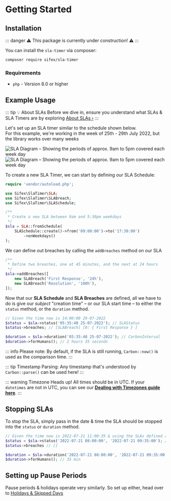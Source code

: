 # Getting Started

## Installation

::: danger
⚠️ This package is currently under construction! ⚠️
:::

You can install the `sla-timer` via composer:

```bash
composer require sifex/sla-timer
```

### Requirements

- `php` - Version 8.0 or higher

## Example Usage

::: tip 💡 About SLAs
Before we dive in, ensure you understand what SLAs & SLA Timers are by exploring [About&nbsp;SLAs&nbsp;›](/guide/about)
:::


Let's set up an SLA timer similar to the schedule shown below.<br />For this example, we're working in the week of 25th - 29th July 2022, but the library works over many weeks

<script setup>
import { withBase } from 'vitepress';
</script>

<a :href="withBase('/images/sla_desc_light.svg')" class="lg:-mx-8 xl:-mx-16 my-8 lg:my-16 block">
    <img :src="withBase('/images/sla_desc_dark.svg')" alt="SLA Diagram – Showing the periods of approx. 9am to 5pm covered each week day " class="w-full hidden dark:block">
    <img :src="withBase('/images/sla_desc_light.svg')" alt="SLA Diagram – Showing the periods of approx. 9am to 5pm covered each week day " class="w-full dark:hidden">
</a>

To create a new SLA Timer, we can start by defining our SLA Schedule:

```php
require 'vendor/autoload.php';

use Sifex\SlaTimer\SLA;
use Sifex\SlaTimer\SLABreach;
use Sifex\SlaTimer\SLASchedule;

/**
 * Create a new SLA between 9am and 5:30pm weekdays
 */
$sla = SLA::fromSchedule(
    SLASchedule::create()->from('09:00:00')->to('17:30:00')
        ->onWeekdays()
);
```

We can define out breaches by calling the `addBreaches` method on our SLA

```php {5-6}
/**
 * Define two breaches, one at 45 minutes, and the next at 24 hours
 */
$sla->addBreaches([
    new SLABreach('First Response', '24h'),
    new SLABreach('Resolution', '100h'),
]);
```

Now that our **SLA Schedule** and **SLA Breaches** are defined, all we have to do is give our _subject_ "creation time" – or our SLA start time – to either the `status` method, or the `duration` method.

```php
// Given the time now is 14:00:00 29-07-2022
$status = $sla->status('05:35:40 25-07-2022'); // SLAStatus
$status->breaches; // [SLABreach] [0: { First Response } ]

$duration = $sla->duration('05:35:40 25-07-2022'); // CarbonInterval
$duration->forHumans(); // 2 hours 35 seconds
```

::: info Please note:
By default, if the SLA is still running, `Carbon::now()` is used as the comparison time.
:::

::: tip Timestamp Parsing:
Any timestamp that's understood by `Carbon::parse()` can be used here!
:::

::: warning Timezone Heads up!
All times should be in UTC. If your `datetimes` are not in UTC, you can see our **[Dealing with Timezones guide here](#)**. 
::: 

## Stopping SLAs

To stop the SLA, simply pass in the date & time the SLA should be stopped into the `status` or `duration` method.

```php
// Given the time now is 2022-07-21 11:00:35 & using the SLAs defined above
$status = $sla->status('2022-07-21 08:00:00', '2022-07-21 09:35:00'); // SLAStatus
$status->breaches // []

$duration = $sla->duration('2022-07-21 08:00:00', '2022-07-21 09:35:00'); // CarbonInterval
$duration->forHumans(); // 35 min
```


## Setting up Pause Periods

Pause periods & holidays operate very similarly. So set up either, head over to [Holidays & Skipped Days](/guide/holidays)

